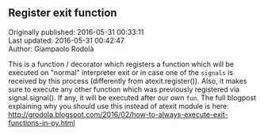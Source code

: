 ## Register exit function  
Originally published: 2016-05-31 00:33:11  
Last updated: 2016-05-31 00:42:47  
Author: Giampaolo Rodolà  
  
This is a function / decorator which registers a function which will be executed on "normal" interpreter exit or in case one of the `signals` is received by this process (differently from atexit.register()). Also, it makes sure to execute any other function which was previously registered via signal.signal(). If any, it will be  executed after our own `fun`. The full blogpost explaining why you should use this instead of atexit module is here: http://grodola.blogspot.com/2016/02/how-to-always-execute-exit-functions-in-py.html